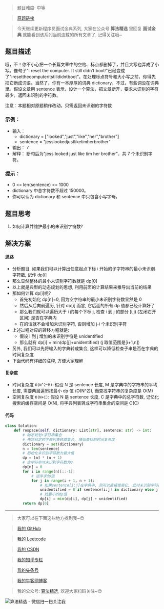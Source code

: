 > 题目难度: 中等

> [原题链接](https://leetcode.cn/problems/re-space-lcci/)

> 今天继续更新程序员面试金典系列, 大家在公众号 **算法精选** 里回复 **面试金典** 就能看到该系列当前连载的所有文章了, 记得关注哦~

## 题目描述

哦，不！你不小心把一个长篇文章中的空格、标点都删掉了，并且大写也弄成了小写。像句子"I reset the computer. It still didn’t boot!"已经变成了"iresetthecomputeritstilldidntboot"。在处理标点符号和大小写之前，你得先把它断成词语。当然了，你有一本厚厚的词典 dictionary，不过，有些词没在词典里。假设文章用 sentence 表示，设计一个算法，把文章断开，要求未识别的字符最少，返回未识别的字符数。

注意：本题相对原题稍作改动，只需返回未识别的字符数

### 示例：

- 输入：
  - dictionary = ["looked","just","like","her","brother"]
  - sentence = "jesslookedjustliketimherbrother"
- 输出： 7
- 解释： 断句后为"jess looked just like tim her brother"，共 7 个未识别字符。

### 提示：

- 0 <= len(sentence) <= 1000
- dictionary 中总字符数不超过 150000。
- 你可以认为 dictionary 和 sentence 中只包含小写字母。

## 题目思考

1. 如何计算并维护最小的未识别字符数?

## 解决方案

#### 思路

- 分析题目, 如果我们可以计算出任意起点下标 i 开始的子字符串的最小未识别字符数, 记作 dp[i]
- 那么显然整体的最小未识别字符数就是 dp[0]
- 以上就是典型的动态规划的思想, 利用前面的计算结果来推导出当前的结果
- 那如何计算 dp[i]呢?
  - 首先初始化 dp[n]=0, 因为空字符串的最小未识别字符数显然是 0
  - 然后从后向前遍历, 针对 dp[i] 而言, 它后面的所有 dp 值都已经计算好了
  - 那么我们就可以遍历大于 i 的每个下标 j, 检查 i 到 j 的部分 [i,j) (左闭右开区间) 是否在字典内
  - 在的话就不会增加未识别字符, 否则增加 j-i 个未识别字符
- 上述过程对应的转移方程就是:
  - 假设 i 到 j 增加的未识别字符是 unidentified
  - 那么就有 dp[i] = min(dp[j]+unidentified) (j 取值范围是[i+1,n])
- 另外, 我们可以先将输入的字典转成集合, 这样可以降低检查子串是否在字典的时间复杂度
- 下面代码有详细的注释, 方便大家理解

#### 复杂度

- 时间复杂度 `O(N^2*M)`: 假设 N 是 sentence 长度, M 是字典中的字符串的平均长度, 需要两层遍历找最小 dp 值 (O(N^2)), 而查找字符串的复杂度是 O(M)
- 空间复杂度 `O(N+C)`: 假设 N 是 sentence 长度, C 是字典中的总字符数, 记忆化搜索的缓存空间是 O(N), 将字典列表转成字符串集合的空间是 O(C)

#### 代码

```python
class Solution:
    def respace(self, dictionary: List[str], sentence: str) -> int:
        # 动态规划+字符串集合
        # 先将给定的字典列表转成集合, 降低查找的时间复杂度
        dictionary = set(dictionary)
        n = len(sentence)
        # 初始化未识别字符数为最大值
        dp = [n] * (n + 1)
        # 空字符串时未识别字符数为0
        dp[n] = 0
        for i in range(n)[::-1]:
            # 逆序求dp值
            for j in range(i + 1, n + 1):
                # 如果sentence[i:j]在字典中, 则可以直接使用它, 此时未识别字符数是0, 否则就是对应的长度
                unidentified = 0 if sentence[i:j] in dictionary else j - i
                # 找最小的dp值
                dp[i] = min(dp[i], dp[j] + unidentified)
        return dp[0]
```

---

> 大家可以在下面这些地方找到我~😊

> [我的 GitHub](https://github.com/zjulyx)

> [我的 Leetcode](https://leetcode-cn.com/u/suibianfahui/)

> [我的 CSDN](https://me.csdn.net/zjulyx1993)

> [我的知乎专栏](https://zhuanlan.zhihu.com/c_1242508721932464128)

> [我的头条号](https://www.toutiao.com/c/user/1090304683804520/#mid=1671643017345028)

> [我的牛客网博客](https://blog.nowcoder.net/zjulyx)

> 我的公众号: [算法精选](https://mp.weixin.qq.com/s?__biz=MzA5MDk1MjI5MA==&mid=2247484158&idx=1&sn=90176bac32cf7af40e4074c721fd8a95&chksm=900285f3a7750ce5a068c9c9773781461819633f2fd60533732637ec9520c908371ebc218d49&scene=178&cur_album_id=1386231241346859009#rd), 欢迎大家扫码关注~😊

![算法精选 - 微信扫一扫关注我](https://pic1.zhimg.com/80/v2-7c988a7b35886df51596ef23616764ac_1440w.jpg)
